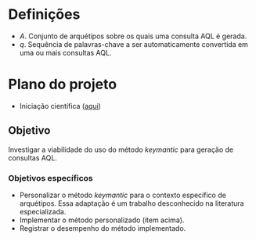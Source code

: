 # Definições
- _A_. Conjunto de arquétipos sobre os quais uma consulta AQL é gerada.
- _q_. Sequência de palavras-chave a ser automaticamente convertida em uma ou mais consultas AQL.

# Plano do projeto
- Iniciação científica ([aqui](https://docs.google.com/document/d/1mWNLwYy9H4FYTgc9hbmU4QttvOldDwPYqFij8oIkHDE/edit?usp=sharing))

## Objetivo
Investigar a viabilidade do uso do método _keymantic_ para geração de consultas AQL.

### Objetivos específicos
- Personalizar o método _keymantic_ para o contexto específico de arquétipos. Essa adaptação é um trabalho desconhecido na literatura especializada.
- Implementar o método personalizado (item acima).
- Registrar o desempenho do método implementado.
